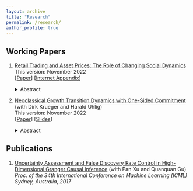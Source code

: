 ```yaml
---
layout: archive
title: "Research"
permalink: /research/
author_profile: true
---
```


## Working Papers
1. [Retail Trading and Asset Prices: The Role of Changing Social Dynamics](https://papers.ssrn.com/sol3/papers.cfm?abstract_id=4236966)    
   This version: November 2022       
   \[[Paper](../files/Li_paper.pdf)\] \[[Internet Appendix](../files/Li_internet_appendix.pdf)\]
   <details><summary>Abstract</summary>   
   Social-media-fueled retail trading poses new risk to institutional investors. This paper examines the origin and pricing of this new risk. I first present stylized facts on prices, quantities, and retail investors’ beliefs for a set of meme stocks. I establish that aggregate fluctuations in retail sentiment originated from a growing and concentrated social network. The retail sentiment fluctuations induced changes in investor composition. As sentiment increased throughout 2020 and 2021, retail investors built up long positions, while price-sensitive long-only institutions have gradually exited the market since early 2020. Short interest stayed high in 2020, then dropped sharply following the price surge in January 2021, and remained low throughout 2021. Motivated by these facts, I develop a model of the interaction between three groups of investors – retail investors, long-only institutions, and short sellers. I calibrate the model to match the price, quantity, and retail sentiment dynamics during this period. Then I use the calibrated model to demonstrate that social network dynamics shape the distribution of retail sentiment and have an economically large impact on asset prices. In the model, retail investors participate in a social network with concentrated linkages. This implies that their idiosyncratic sentiment shocks can lead to aggregate fluctuations in retail sentiment. Aggregate retail sentiment shocks shift investor composition, which in turn determines the price of retail sentiment risk. Following an increase in the aggregate retail sentiment, price-elastic long-only institutions first hit their short-sale constraints, leading to a decrease in the aggregate demand elasticity in the market for an individual stock. Then a “small” positive retail sentiment shock can have a “large” price impact and even squeeze short sellers.
   </details>

2. [Neoclassical Growth Transition Dynamics with One-Sided Commitment](../files/Krueger_Li_Uhlig_paper.pdf) (with Dirk Krueger and Harald Uhlig)  
   This version: November 2022  
   \[[Paper](../files/Krueger_Li_Uhlig_paper.pdf)\] \[[Slides](../files/Krueger_Li_Uhlig_slides.pdf)\]
   <details><summary>Abstract</summary>
   This paper characterizes the transition dynamics of a continuous-time neoclassical production economy with capital accumulation in which households face idiosyncratic income risk. Insurance companies operating in perfectly competitive markets offer long-term insurance contracts and can commit to future contractual obligations, whereas households cannot. Therefore the equilibrium features imperfect insurance and a non-degenerate cross-sectional consumption distribution. When household labor productivity takes two values, one of which is zero, and the utility function is logarithmic, we show that the transition dynamics induced by unexpected positive or negative technology shocks, including the evolution of the consumption distribution, can be calculated in closed form, as long as the initial deviation from the steady state is not too large. This is in contrast to both the standard representative agent neoclassical growth model as well as Bewley (1986) style models with uninsurable idiosyncratic income risk.  Thus the paper provides an analytically tractable alternative to the standard incomplete markets general equilibrium model developed in Aiyagari (1994) by retaining its physical structure, but substituting the assumed incomplete asset markets structure with one in which limits to consumption insurance emerge endogenously, as in the macroeconomic literature on limited commitment.
   </details>



## Publications
1. [Uncertainty Assessment and False Discovery Rate Control in High-Dimensional Granger Causal Inference](http://proceedings.mlr.press/v70/chaudhry17a) (with Pan Xu and Quanquan Gu)  
   *Proc. of the 34th International Conference on Machine Learning (ICML) Sydney, Australia, 2017*  
